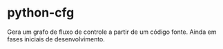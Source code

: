# python-cfg
Gera um grafo de fluxo de controle a partir de um código fonte. Ainda em fases iniciais de desenvolvimento.
